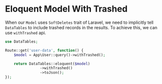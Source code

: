 # Eloquent Model With Trashed

When our `Model` uses `SoftDeletes` trait of Laravel, we need to implicitly tell `DataTables` to include trashed records in the results.
To achieve this, we can use `withTrashed` api.

```php
use DataTables;

Route::get('user-data', function() {
	$model = App\User::query()->withTrashed();

	return DataTables::eloquent($model)
				->withTrashed()
				->toJson();
});
```
